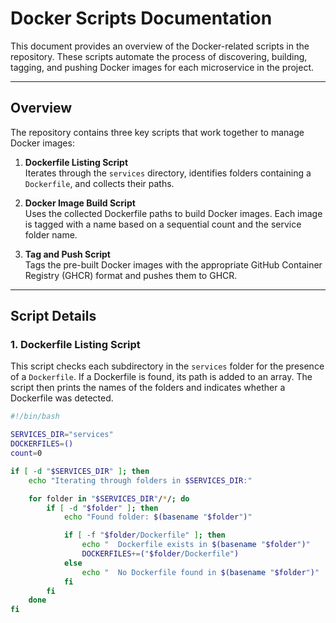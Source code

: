 # Docker Scripts Documentation

This document provides an overview of the Docker-related scripts in the repository. These scripts automate the process of discovering, building, tagging, and pushing Docker images for each microservice in the project.

---

## Overview

The repository contains three key scripts that work together to manage Docker images:

1. **Dockerfile Listing Script**  
   Iterates through the `services` directory, identifies folders containing a `Dockerfile`, and collects their paths.

2. **Docker Image Build Script**  
   Uses the collected Dockerfile paths to build Docker images. Each image is tagged with a name based on a sequential count and the service folder name.

3. **Tag and Push Script**  
   Tags the pre-built Docker images with the appropriate GitHub Container Registry (GHCR) format and pushes them to GHCR.

---

## Script Details

### 1. Dockerfile Listing Script

This script checks each subdirectory in the `services` folder for the presence of a `Dockerfile`. If a Dockerfile is found, its path is added to an array. The script then prints the names of the folders and indicates whether a Dockerfile was detected.

```bash
#!/bin/bash

SERVICES_DIR="services"
DOCKERFILES=()
count=0

if [ -d "$SERVICES_DIR" ]; then
    echo "Iterating through folders in $SERVICES_DIR:"

    for folder in "$SERVICES_DIR"/*/; do
        if [ -d "$folder" ]; then
            echo "Found folder: $(basename "$folder")"

            if [ -f "$folder/Dockerfile" ]; then
                echo "  Dockerfile exists in $(basename "$folder")"
                DOCKERFILES+=("$folder/Dockerfile")
            else
                echo "  No Dockerfile found in $(basename "$folder")"
            fi
        fi
    done
fi
```
